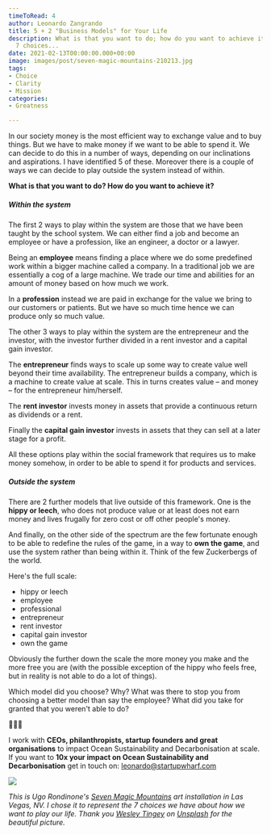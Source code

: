 ```yaml
---
timeToRead: 4
author: Leonardo Zangrando
title: 5 + 2 "Business Models" for Your Life
description: What is that you want to do; how do you want to achieve it. You have
  7 choices...
date: 2021-02-13T00:00:00.000+00:00
image: images/post/seven-magic-mountains-210213.jpg
tags:
- Choice
- Clarity
- Mission
categories:
- Greatness

---
```

In our society money is the most efficient way to exchange value and to buy things. But we have to make money if we want to be able to spend it. We can decide to do this in a number of ways, depending on our inclinations and aspirations. I have identified 5 of these. Moreover there is a couple of ways we can decide to play outside the system instead of within.

**What is that you want to do? How do you want to achieve it?**

##### Within the system

The first 2 ways to play within the system are those that we have been taught by the school system. We can either find a job and become an employee or have a profession, like an engineer, a doctor or a lawyer.

Being an **employee** means finding a place where we do some predefined work within a bigger machine called a company. In a traditional job we are essentially a cog of a large machine. We trade our time and abilities for an amount of money based on how much we work.

In a **profession** instead we are paid in exchange for the value we bring to our customers or patients. But we have so much time hence we can produce only so much value.

The other 3 ways to play within the system are the entrepreneur and the investor, with the investor further divided in a rent investor and a capital gain investor.

The **entrepreneur** finds ways to scale up some way to create value well beyond their time availability. The entrepreneur builds a company, which is a machine to create value at scale. This in turns creates value – and money – for the entrepreneur him/herself.

The **rent investor** invests money in assets that provide a continuous return as dividends or a rent.

Finally the **capital gain investor** invests in assets that they can sell at a later stage for a profit.

All these options play within the social framework that requires us to make money somehow, in order to be able to spend it for products and services.

##### Outside the system

There are 2 further models that live outside of this framework. One is the **hippy or leech**, who does not produce value or at least does not earn money and lives frugally for zero cost or off other people's money.

And finally, on the other side of the spectrum are the few fortunate enough to be able to redefine the rules of the game, in a way to **own the game**, and use the system rather than being within it. Think of the few Zuckerbergs of the world.

Here's the full scale:

* hippy or leech
* employee
* professional
* entrepreneur
* rent investor
* capital gain investor
* own the game

Obviously the further down the scale the more money you make and the more free you are (with the possible exception of the hippy who feels free, but in reality is not able to do a lot of things).

Which model did you choose? Why? What was there to stop you from choosing a better model than say the employee? What did you take for granted that you weren't able to do?

🌊🌊🌊

I work with **CEOs, philanthropists, startup founders and great organisations** to impact Ocean Sustainability and Decarbonisation at scale. If you want to **10x your impact on Ocean Sustainability and Decarbonisation** get in touch on: [leonardo@startupwharf.com](mailto:leonardo@startupwharf.com)

![](images/post/seven-magic-mountains-210213.jpg)

_This is Ugo Rondinone's_ [_Seven Magic Mountains_](http://sevenmagicmountains.com/) _art installation in Las Vegas, NV. I chose it to represent the 7 choices we have about how we want to play our life. Thank you_ [_Wesley Tingey_](https://unsplash.com/@wesleyphotography?utm_source=unsplash&utm_medium=referral&utm_content=creditCopyText) _on_ [_Unsplash_](https://unsplash.com/s/photos/seven-mountains?utm_source=unsplash&utm_medium=referral&utm_content=creditCopyText) _for the beautiful picture._